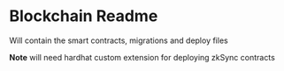 # Blockchain Readme

Will contain the smart contracts, migrations and deploy files

**Note** will need hardhat custom extension for deploying zkSync contracts
